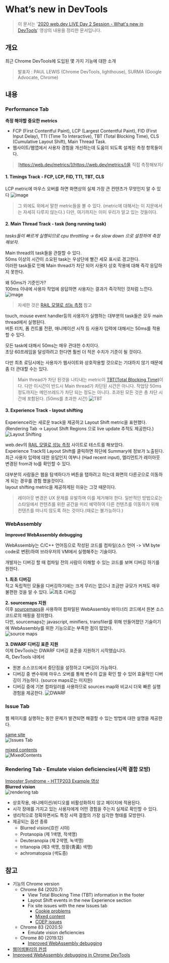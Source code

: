 
  
  
# What’s new in DevTools
> 이 문서는 '[2020 web.dev LIVE Day 2 Session - What's new in DevTools](https://www.youtube.com/watch?v=6yrJZHqJe2k&list=PLNYkxOF6rcIBhuGsbO6t8-OBE5-fVPe7K&index=3&t=0s)' 영상의 내용을 정리한 문서입니다.

## 개요
최근 Chrome DevTools에 도입된 몇 가지 기능에 대한 소개
> 발표자 : PAUL LEWIS (Chrome DevTools, lighthouse), SURMA (Google Advocate, Chrome)

## 내용

### Performance Tab
**측정 해야할 중요한 metrics**
- FCP (First Contentful Paint), LCP (Largest Contentful Paint), FID (First Input Delay), TTI (Time To Interactive), TBT (Total Blocking Time), CLS (Cumulative Layout Shift), Main Thread Task.
- 웹사이트/웹앱에서 사용자 경험을 개선하는데 도움이 되도록 설계된 측정 항목들이다.

> [https://web.dev/metrics/](https://web.dev/metrics/)을 직접 측정해보자/

#### 1. Timings Track - FCP, LCP, FID, TTI, TBT, CLS
LCP metric에 마우스 오버를 하면 화면상의 실제 가장 큰 컨텐츠가 무엇인지 알 수 있다
![image](https://user-images.githubusercontent.com/4979560/89927792-d30c3900-dc41-11ea-98eb-e8fd8ea83939.png)

> 그 외에도 위에서 말한 metric들을 볼 수 있다. (metric에 대해서는 이 지문에서는 자세히 다루지 않는다.)
> 다만, 여기까지는 이미 우리가 알고 있는 것들이다.

#### 2. Main Thread Track - task (long running task)
*tasks들이 빠르게 실행되므로 cpu throttling -> 6x slow down 으로 설정하여 측정해보자.*

Main thread의 task들을 관찰할 수 있다.  
50ms 이상의 시간이 소요된 task는 우상단에 빨간 세모 표시로 경고한다.  
이러한 task들로 인해 Main thread가 차단 되어 사용자 상호 작용에 대해 즉각 응답하지 못한다.  

왜 50ms가 기준인가?   
100ms 이내에 사용자 작업에 응답하면 사용자는 결과가 즉각적인 것처럼 느낀다.  
 ![image](https://webdev.imgix.net/rail/rail-response-details.png)
> 자세한 것은 [RAIL 모델로 성능 측정](https://web.dev/rail/#goals-and-guidelines) 참고


touch, mouse event handler등의 사용자가 실행하는 대부분의 task들은 모두 main thread에서 실행된다.  
버튼 터치, 폼 컨트롤 전환, 애니메이션 시작 등 사용자 입력에 대해서는 50ms를 적용할 수 있다.  

모든 task에 대해서 50ms는 매우 관대한 수치이다.  
초당 60프레임을 달성하려고 한다면 훨씬 더 적은 수치가 기준이 될 것이다.  

다만 최초 로딩시에는 사용자가 웹사이트와 상호작용할 것으로는 기대하지 않기 때문에 좀 더 관대할 수는 있다.  

>  Main thread가 차단 된것을 나타내는 metric이 [TBT(Total Blocking Time)](https://web.dev/tbt/?utm_source=devtools)이다.
> 다만 이시간이 반드시 Main thread가 차단된 시간은 아니다.
> 작업당 50ms정도까지는 메인쓰레드가 차단 되는 정도는 아니다. 
> 초과된 모든 것은 총 차단 시간에 포함된다. (50ms를 초과한 시간)
> ![TBT](https://user-images.githubusercontent.com/4979560/90044064-0fa26800-dd08-11ea-9c81-7780c1ccb751.jpg)


#### 3. Experience Track - layout shifting
Experience라는 새로운 track을 제공하고 Layout Shift metric을 표현했다. (Rendering Tab -> Layout Shift Regions 으로 live update 추적도 제공한다.)
![Layout Shifting](https://user-images.githubusercontent.com/4979560/90045518-1d58ed00-dd0a-11ea-95f4-f9a4954e014d.jpg)

web.dev의 [RAIL 모델로 성능 측정](https://web.dev/rail/#goals-and-guidelines) 사이트로 테스트를 해보았다.  
Experience Track의 Layout Shift를 클릭하면 하단에 Summary에 정보가 노출된다.  
최근 사용자 입력에 대한 응답인지 여부나 (Had recent input), 엘리먼트가 레이아웃 변경된 from과 to를 확인할 수 있다.  

대부분의 사람들은 웹을 탐색하다가 버튼을 탭하려고 하는데 화면의 다른곳으로 이동하게 되는 경우를 경험 했을것이다.   
layout shifting metric을 제공하게된 이유는 그것 때문이다.  

> 레이아웃 변경은 UX 문제를 유발하며 이를 제거해야 한다.
> 일반적인 방법으로는 스타일에서 컨텐츠를 위한 공간을 미리 예약하여 다른 컨텐츠를 이동하기 위해 컨텐츠를 떠나지 않도록 하는 것이다.(때로는 불가능하다.)


### WebAssembly
**Improved WebAssembly debugging**  

WebAssembly는 C/C++ 언어등으로 작성된 코드를 컴파일(소스 언어 -> VM byte code로 변환)하여 브라우저의 VM에서 실행해주는 기술이다.  

개발자는 디버깅 할 때 컴파일 전의 사람이 이해할 수 있는 코드를 보며 디버깅 하기를 원한다.  

**1. 최초 디버깅**  
작고 독립적인 모듈을 디버깅하기에는 크게 무리는 없으나 조금만 규모가 커져도 매우 불편한 것을 알 수 있다.
![최초 디버깅](https://developers.google.com/web/updates/images/2019/12/raw.png)


**2. sourcemaps 지원**  
이후 [sourcemaps](https://www.html5rocks.com/en/tutorials/developertools/sourcemaps/)을 사용하여 컴파일된 WebAssembly 바이너리 코드에서 원본 소스코드로의 매핑을 정의했다.  
다만, sourcemaps는 javascript, minifiers, transfiler를 위해 만들어졌던 기술이기에 WebAssembly를 위한 기능으로는 부족한 점이 많았다.  
![source maps](https://developers.google.com/web/updates/images/2019/12/sourcemaps.png)


**3. DWARF 디버깅 표준 지원**  
이제 DevTools는 DWARF 디버깅 표준을 지원하기 시작했습니다.  
즉, DevTools 내에서
- 원본 소스코드에서 중단점을 설정하고 디버깅이 가능하다.
- 디버깅 중 변수위에 마우스 오버를 통해 변수의 값을 확인 할 수 있어 효율적인 디버깅이 가능하다. (source maps로는 미지원)
- 디버깅 중에 기본 컴파일러를 사용하므로 sources map와 비교시 더욱 빠른 실행 경험을 제공한다.
![DWARF](https://developers.google.com/web/updates/images/2019/12/dwarf.png)


### Issue Tab
웹 페이지를 실행하는 동안 문제가 발견되면 해결할 수 있는 방법에 대한 설명을 제공한다.  

[same site](https://samesite-sandbox.glitch.me)  
![Issues Tab](https://user-images.githubusercontent.com/4979560/90163415-07fac600-ddd1-11ea-900f-d2df22d56d30.png)



[mixed contents](https://googlesamples.github.io/web-fundamentals/fundamentals/security/prevent-mixed-content/passive-mixed-content.html)  
![MixedContents](https://user-images.githubusercontent.com/4979560/90163851-9d965580-ddd1-11ea-9a95-06f2bc697954.png)


### Rendering Tab - Emulate vision deficiencies(시력 결함 모방)
[Imposter Syndrome - HTTP203 Example 영상](https://www.youtube.com/watch?v=VNr1Kb07aME)  
**Blurred vision**  
![rendering tab](https://user-images.githubusercontent.com/4979560/90164089-ea7a2c00-ddd1-11ea-9b6e-c7d223e4a45d.png)

- 상호작용, 애니메이션/비디오를 비활성화하지 않고 페이지에 적용된다.
- 시각 장애를 가지고 있는 사용자에게  어떤 경험을 주는지 실제로 확인할 수 있다.
- 생리적으로 정확하면서도 특정 시력 결함의 가장 심각한 형태를 모방한다.
- 제공되는 옵션 종류
	- Blurred vision(흐린 시야)
	- Protanopia (제 1색맹, 적색맹)
	- Deuteranopia (제 2색맹, 녹색맹)
	- tritanopia (제3 색맹, 청황(靑黃) 색맹)
	- achromatopsia (색도증)



## 참고
- 기능의 Chrome version
	- Chrome 84 (2020.7)
		- View Total Blocking Time (TBT) information in the footer
		- Layout Shift events in the new Experience section
		- Fix site issues with the new Issues tab
			- [Cookie problems](https://web.dev/samesite-cookies-explained)
			- [Mixed content](https://developers.google.com/web/fundamentals/security/prevent-mixed-content/what-is-mixed-content)
			- [COEP issues](https://web.dev/coop-coep/)
	- Chrome 83 (2020.5)
		- Emulate vision deficiencies
	- Chrome 80 (2019.12)
		- [Improved WebAssembly debugging](http://dwarfstd.org/)
- [웹어셈블리의 컨셉](https://developer.mozilla.org/ko/docs/WebAssembly/Concepts)
- [Improved WebAssembly debugging in Chrome DevTools](https://developers.google.com/web/updates/2019/12/webassembly)
